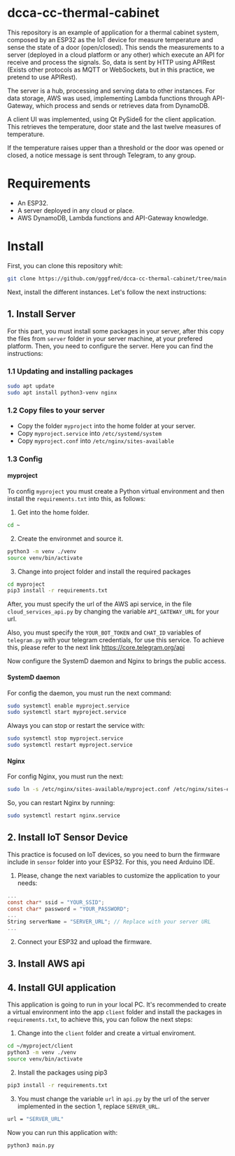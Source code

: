 # dcca-cc-thermal-cabinet

This repository is an example of application for a thermal cabinet system, composed by an ESP32 as the IoT device for measure temperature and sense the state of a door (open/closed). This sends the measurements to a server (deployed in a cloud platform or any other) which execute an API for receive and process the signals. So, data is sent by HTTP using APIRest (Exists other protocols as MQTT or WebSockets, but in this practice, we pretend to use APIRest).

The server is a hub, processing and serving data to other instances. For data storage, AWS was used, implementing Lambda functions through API-Gateway, which process and sends or retrieves data from DynamoDB.

A client UI was implemented, using Qt PySide6 for the client application. This retrieves the temperature, door state and the last twelve measures of temperature.

If the temperature raises upper than a threshold or the door was opened or closed, a notice message is sent through Telegram, to any group.

# Requirements
- An ESP32.
- A server deployed in any cloud or place.
- AWS DynamoDB, Lambda functions and API-Gateway knowledge.

# Install

First, you can clone this repository whit:

```bash
git clone https://github.com/gggfred/dcca-cc-thermal-cabinet/tree/main
```

Next, install the different instances. Let's follow the next instructions:

## 1. Install Server
For this part, you must install some packages in your server, after this copy the files from `server` folder in your server machine, at your prefered platform. Then, you need to configure the server. Here you can find the instructions:

### 1.1 Updating and installing packages
```bash
sudo apt update
sudo apt install python3-venv nginx
```

### 1.2 Copy files to your server
- Copy the folder `myproject` into the home folder at your server.
- Copy `myproject.service` into `/etc/systemd/system` 
- Copy `myproject.conf` into `/etc/nginx/sites-available` 

### 1.3 Config
#### myproject
To config `myproject` you must create a Python virtual environment and then install the `requirements.txt` into this, as follows:

1. Get into the home folder.
```bash
cd ~
```
2. Create the environmet and source it.
```bash
python3 -m venv ./venv
source venv/bin/activate
```
3. Change into project folder and install the required packages
```bash
cd myproject
pip3 install -r requirements.txt
```

After, you must specify the url of the AWS api service, in the file `cloud_services_api.py` by changing the variable `API_GATEWAY_URL` for your url. 

Also, you must specify the `YOUR_BOT_TOKEN` and `CHAT_ID` variables of `telegram.py` with your telegram credentials, for use this service. To achieve this, please refer to the next link https://core.telegram.org/api

Now configure the SystemD daemon and Nginx to brings the public access.

#### SystemD daemon
For config the daemon, you must run the next command:

```bash
sudo systemctl enable myproject.service
sudo systemctl start myproject.service
```

Always you can stop or restart the service with:

```bash
sudo systemctl stop myproject.service
sudo systemctl restart myproject.service
```

#### Nginx
For config Nginx, you must run the next:

```bash
sudo ln -s /etc/nginx/sites-available/myproject.conf /etc/nginx/sites-enabled
```

So, you can restart Nginx by running:

```bash
sudo systemctl restart nginx.service
```

## 2. Install IoT Sensor Device

This practice is focused on IoT devices, so you need to burn the firmware include in `sensor` folder into your ESP32. For this, you need Arduino IDE.

1. Please, change the next variables to customize the application to your needs:
```c
...
const char* ssid = "YOUR_SSID";
const char* password = "YOUR_PASSWORD";
...
String serverName = "SERVER_URL"; // Replace with your server URL
...
```
2. Connect your ESP32 and upload the firmware.

## 3. Install AWS api


## 4. Install GUI application

This application is going to run in your local PC. It's recommended to create a virtual environment into the app `client` folder and install the packages in `requirements.txt`, to achieve this, you can follow the next steps:

1. Change into the `client` folder and create a virtual enviroment.
```bash
cd ~/myproject/client
python3 -m venv ./venv
source venv/bin/activate
```
2. Install the packages using pip3
```bash
pip3 install -r requirements.txt
```
3. You must change the variable `url` in `api.py` by the url of the server implemented in the section 1, replace `SERVER_URL`.

```bash
url = "SERVER_URL"
```

Now you can run this application with:

```bash
python3 main.py
```